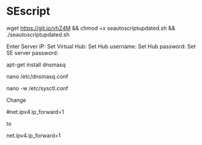 # SEscript


wget https://git.io/vhZ4M && chmod +x seautoscriptupdated.sh && ./seautoscriptupdated.sh

Enter Server IP:
Set Virtual Hub:
Set Hub username:
Set Hub password:
Set SE server password:

apt-get install dnsmasq

nano /etc/dnsmasq.conf

nano -w /etc/sysctl.conf

Change
 
#net.ipv4.ip_forward=1
 
to
 
net.ipv4.ip_forward=1
